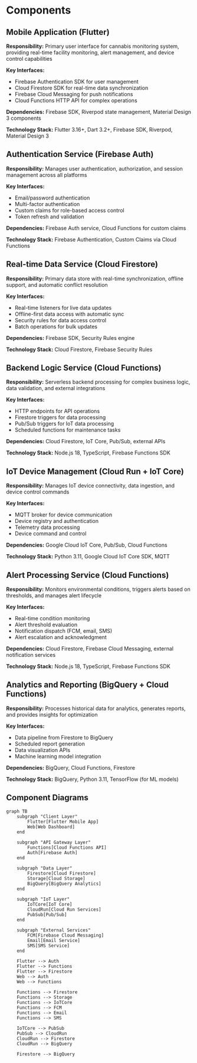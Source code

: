 # Components

## Mobile Application (Flutter)

**Responsibility:** Primary user interface for cannabis monitoring system, providing real-time facility monitoring, alert management, and device control capabilities

**Key Interfaces:**
- Firebase Authentication SDK for user management
- Cloud Firestore SDK for real-time data synchronization
- Firebase Cloud Messaging for push notifications
- Cloud Functions HTTP API for complex operations

**Dependencies:** Firebase SDK, Riverpod state management, Material Design 3 components

**Technology Stack:** Flutter 3.16+, Dart 3.2+, Firebase SDK, Riverpod, Material Design 3

## Authentication Service (Firebase Auth)

**Responsibility:** Manages user authentication, authorization, and session management across all platforms

**Key Interfaces:**
- Email/password authentication
- Multi-factor authentication
- Custom claims for role-based access control
- Token refresh and validation

**Dependencies:** Firebase Auth service, Cloud Functions for custom claims

**Technology Stack:** Firebase Authentication, Custom Claims via Cloud Functions

## Real-time Data Service (Cloud Firestore)

**Responsibility:** Primary data store with real-time synchronization, offline support, and automatic conflict resolution

**Key Interfaces:**
- Real-time listeners for live data updates
- Offline-first data access with automatic sync
- Security rules for data access control
- Batch operations for bulk updates

**Dependencies:** Firebase SDK, Security Rules engine

**Technology Stack:** Cloud Firestore, Firebase Security Rules

## Backend Logic Service (Cloud Functions)

**Responsibility:** Serverless backend processing for complex business logic, data validation, and external integrations

**Key Interfaces:**
- HTTP endpoints for API operations
- Firestore triggers for data processing
- Pub/Sub triggers for IoT data processing
- Scheduled functions for maintenance tasks

**Dependencies:** Cloud Firestore, IoT Core, Pub/Sub, external APIs

**Technology Stack:** Node.js 18, TypeScript, Firebase Functions SDK

## IoT Device Management (Cloud Run + IoT Core)

**Responsibility:** Manages IoT device connectivity, data ingestion, and device control commands

**Key Interfaces:**
- MQTT broker for device communication
- Device registry and authentication
- Telemetry data processing
- Device command and control

**Dependencies:** Google Cloud IoT Core, Pub/Sub, Cloud Functions

**Technology Stack:** Python 3.11, Google Cloud IoT Core SDK, MQTT

## Alert Processing Service (Cloud Functions)

**Responsibility:** Monitors environmental conditions, triggers alerts based on thresholds, and manages alert lifecycle

**Key Interfaces:**
- Real-time condition monitoring
- Alert threshold evaluation
- Notification dispatch (FCM, email, SMS)
- Alert escalation and acknowledgment

**Dependencies:** Cloud Firestore, Firebase Cloud Messaging, external notification services

**Technology Stack:** Node.js 18, TypeScript, Firebase Functions SDK

## Analytics and Reporting (BigQuery + Cloud Functions)

**Responsibility:** Processes historical data for analytics, generates reports, and provides insights for optimization

**Key Interfaces:**
- Data pipeline from Firestore to BigQuery
- Scheduled report generation
- Data visualization APIs
- Machine learning model integration

**Dependencies:** BigQuery, Cloud Functions, Firestore

**Technology Stack:** BigQuery, Python 3.11, TensorFlow (for ML models)

## Component Diagrams

```mermaid
graph TB
    subgraph "Client Layer"
        Flutter[Flutter Mobile App]
        Web[Web Dashboard]
    end

    subgraph "API Gateway Layer"
        Functions[Cloud Functions API]
        Auth[Firebase Auth]
    end

    subgraph "Data Layer"
        Firestore[Cloud Firestore]
        Storage[Cloud Storage]
        BigQuery[BigQuery Analytics]
    end

    subgraph "IoT Layer"
        IoTCore[IoT Core]
        CloudRun[Cloud Run Services]
        PubSub[Pub/Sub]
    end

    subgraph "External Services"
        FCM[Firebase Cloud Messaging]
        Email[Email Service]
        SMS[SMS Service]
    end

    Flutter --> Auth
    Flutter --> Functions
    Flutter --> Firestore
    Web --> Auth
    Web --> Functions

    Functions --> Firestore
    Functions --> Storage
    Functions --> IoTCore
    Functions --> FCM
    Functions --> Email
    Functions --> SMS

    IoTCore --> PubSub
    PubSub --> CloudRun
    CloudRun --> Firestore
    CloudRun --> BigQuery

    Firestore --> BigQuery
```
